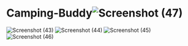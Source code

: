 # Camping-Buddy![Screenshot (47)](https://github.com/user-attachments/assets/a9c746ff-5a0f-420c-8325-e76b0bed6689)
![Screenshot (43)](https://github.com/user-attachments/assets/65c6fc32-8fe6-4e9c-b814-14b506326a63)
![Screenshot (44)](https://github.com/user-attachments/assets/e4ced17c-03af-40cc-a289-99343d9c9d31)
![Screenshot (45)](https://github.com/user-attachments/assets/56e9286c-b001-402f-9bf2-657db10d44f1)
![Screenshot (46)](https://github.com/user-attachments/assets/0043b0a7-3347-4a2d-af92-a5e5a4491e4e)
